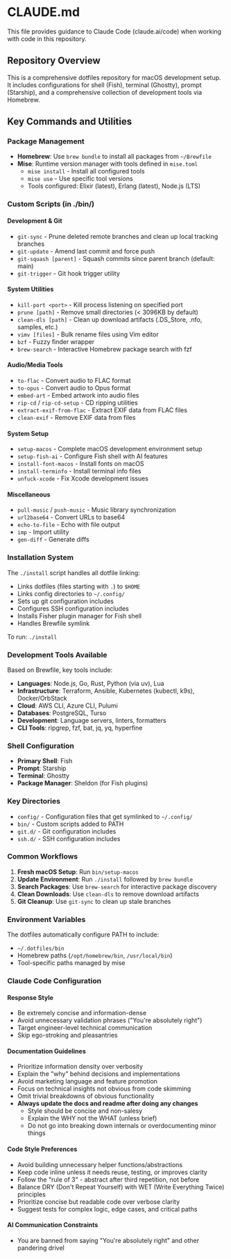 # CLAUDE.md

This file provides guidance to Claude Code (claude.ai/code) when working with code in this repository.

## Repository Overview

This is a comprehensive dotfiles repository for macOS development setup. It includes configurations for shell (Fish), terminal (Ghostty), prompt (Starship), and a comprehensive collection of development tools via Homebrew.

## Key Commands and Utilities

### Package Management
- **Homebrew**: Use `brew bundle` to install all packages from `~/Brewfile`
- **Mise**: Runtime version manager with tools defined in `mise.toml`
  - `mise install` - Install all configured tools
  - `mise use` - Use specific tool versions
  - Tools configured: Elixir (latest), Erlang (latest), Node.js (LTS)

### Custom Scripts (in ./bin/)

#### Development & Git
- `git-sync` - Prune deleted remote branches and clean up local tracking branches
- `git-update` - Amend last commit and force push
- `git-squash [parent]` - Squash commits since parent branch (default: main)
- `git-trigger` - Git hook trigger utility

#### System Utilities
- `kill-port <port>` - Kill process listening on specified port
- `prune [path]` - Remove small directories (< 3096KB by default)
- `clean-dls [path]` - Clean up download artifacts (.DS_Store, .nfo, samples, etc.)
- `vimv [files]` - Bulk rename files using Vim editor
- `bzf` - Fuzzy finder wrapper
- `brew-search` - Interactive Homebrew package search with fzf

#### Audio/Media Tools
- `to-flac` - Convert audio to FLAC format
- `to-opus` - Convert audio to Opus format
- `embed-art` - Embed artwork into audio files
- `rip-cd` / `rip-cd-setup` - CD ripping utilities
- `extract-exif-from-flac` - Extract EXIF data from FLAC files
- `clean-exif` - Remove EXIF data from files

#### System Setup
- `setup-macos` - Complete macOS development environment setup
- `setup-fish-ai` - Configure Fish shell with AI features
- `install-font-macos` - Install fonts on macOS
- `install-terminfo` - Install terminal info files
- `unfuck-xcode` - Fix Xcode development issues

#### Miscellaneous
- `pull-music` / `push-music` - Music library synchronization
- `url2base64` - Convert URLs to base64
- `echo-to-file` - Echo with file output
- `imp` - Import utility
- `gen-diff` - Generate diffs

### Installation System

The `./install` script handles all dotfile linking:
- Links dotfiles (files starting with `.`) to `$HOME`
- Links config directories to `~/.config/`
- Sets up git configuration includes
- Configures SSH configuration includes
- Installs Fisher plugin manager for Fish shell
- Handles Brewfile symlink

To run: `./install`

### Development Tools Available

Based on Brewfile, key tools include:
- **Languages**: Node.js, Go, Rust, Python (via uv), Lua
- **Infrastructure**: Terraform, Ansible, Kubernetes (kubectl, k9s), Docker/OrbStack
- **Cloud**: AWS CLI, Azure CLI, Pulumi
- **Databases**: PostgreSQL, Turso
- **Development**: Language servers, linters, formatters
- **CLI Tools**: ripgrep, fzf, bat, jq, yq, hyperfine

### Shell Configuration

- **Primary Shell**: Fish
- **Prompt**: Starship
- **Terminal**: Ghostty
- **Package Manager**: Sheldon (for Fish plugins)

### Key Directories

- `config/` - Configuration files that get symlinked to `~/.config/`
- `bin/` - Custom scripts added to PATH
- `git.d/` - Git configuration includes
- `ssh.d/` - SSH configuration includes

### Common Workflows

1. **Fresh macOS Setup**: Run `bin/setup-macos`
2. **Update Environment**: Run `./install` followed by `brew bundle`
3. **Search Packages**: Use `brew-search` for interactive package discovery
4. **Clean Downloads**: Use `clean-dls` to remove download artifacts
5. **Git Cleanup**: Use `git-sync` to clean up stale branches

### Environment Variables

The dotfiles automatically configure PATH to include:
- `~/.dotfiles/bin`
- Homebrew paths (`/opt/homebrew/bin`, `/usr/local/bin`)
- Tool-specific paths managed by mise

### Claude Code Configuration

#### Response Style
- Be extremely concise and information-dense
- Avoid unnecessary validation phrases ("You're absolutely right")
- Target engineer-level technical communication
- Skip ego-stroking and pleasantries

#### Documentation Guidelines
- Prioritize information density over verbosity
- Explain the "why" behind decisions and implementations
- Avoid marketing language and feature promotion
- Focus on technical insights not obvious from code skimming
- Omit trivial breakdowns of obvious functionality
- **Always update the docs and readme after doing any changes**
  - Style should be concise and non-salesy
  - Explain the WHY not the WHAT (unless brief)
  - Do not go into breaking down internals or overdocumenting minor things

#### Code Style Preferences
- Avoid building unnecessary helper functions/abstractions
- Keep code inline unless it needs reuse, testing, or improves clarity
- Follow the "rule of 3" - abstract after third repetition, not before
- Balance DRY (Don't Repeat Yourself) with WET (Write Everything Twice) principles
- Prioritize concise but readable code over verbose clarity
- Suggest tests for complex logic, edge cases, and critical paths

#### AI Communication Constraints
- You are banned from saying "You're absolutely right" and other pandering drivel